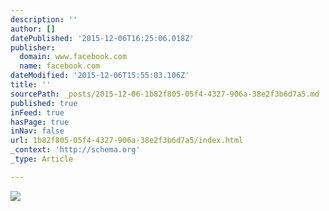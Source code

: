 ```yaml
---
description: ''
author: []
datePublished: '2015-12-06T16:25:06.018Z'
publisher:
  domain: www.facebook.com
  name: facebook.com
dateModified: '2015-12-06T15:55:03.106Z'
title: ''
sourcePath: _posts/2015-12-06-1b82f805-05f4-4327-906a-38e2f3b6d7a5.md
published: true
inFeed: true
hasPage: true
inNav: false
url: 1b82f805-05f4-4327-906a-38e2f3b6d7a5/index.html
_context: 'http://schema.org'
_type: Article

---
```

![](https://scontent-arn2-1.xx.fbcdn.net/hphotos-xfa1/v/t1.0-9/421721_263136180472128_2051301964_n.jpg?oh=d57b0c8e3d1f9804f09abb761fd69d63&oe=56E58CE9)
